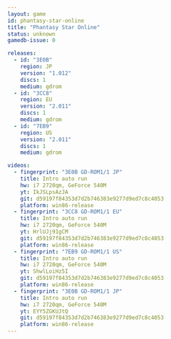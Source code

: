 ```yaml
---
layout: game
id: phantasy-star-online
title: "Phantasy Star Online"
status: unknown
gamedb-issue: 0

releases:
  - id: "3E0B"
    region: JP
    version: "1.012"
    discs: 1
    medium: gdrom
  - id: "3CC8"
    region: EU
    version: "2.011"
    discs: 1
    medium: gdrom
  - id: "7EB9"
    region: US
    version: "2.011"
    discs: 1
    medium: gdrom

videos:
  - fingerprint: "3E0B GD-ROM1/1 JP"
    title: Intro auto run
    hw: i7 2720qm, GeForce 540M
    yt: IkJSLpsAzJA
    git: d59197f84353d7d2b746383e9277d9ed7c8c4053
    platform: win86-release
  - fingerprint: "3CC8 GD-ROM1/1 EU"
    title: Intro auto run
    hw: i7 2720qm, GeForce 540M
    yt: HrlUJj91gCM
    git: d59197f84353d7d2b746383e9277d9ed7c8c4053
    platform: win86-release
  - fingerprint: "7EB9 GD-ROM1/1 US"
    title: Intro auto run
    hw: i7 2720qm, GeForce 540M
    yt: ShwlLoiHz5I
    git: d59197f84353d7d2b746383e9277d9ed7c8c4053
    platform: win86-release
  - fingerprint: "3E0B GD-ROM1/1 JP"
    title: Intro auto run
    hw: i7 2720qm, GeForce 540M
    yt: EYY5ZGKUJtQ
    git: d59197f84353d7d2b746383e9277d9ed7c8c4053
    platform: win86-release
---
```

